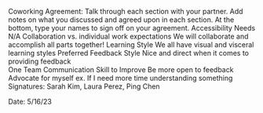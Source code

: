 Coworking Agreement: 
Talk through each section with your partner. Add notes on what you discussed and agreed upon in each section. At the bottom, type your names to sign off on your agreement.
Accessibility Needs
    N/A
Collaboration vs. individual work expectations
    We will collaborate and accomplish all parts together! 
Learning Style
    We all have visual and visceral learning styles 
Preferred Feedback Style
    Nice and direct when it comes to providing feedback     
One Team Communication Skill to Improve
    Be more open to feedback
    Advocate for myself ex. If I need more time understanding something 
Signatures: Sarah Kim, Laura Perez, Ping Chen 

Date: 5/16/23

